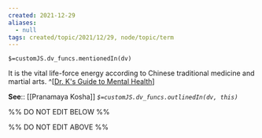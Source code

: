 ```yaml
---
created: 2021-12-29 
aliases:
  - null
tags: created/topic/2021/12/29, node/topic/term
---
```

`$=customJS.dv_funcs.mentionedIn(dv)`

It is the vital life-force energy according to Chinese traditional medicine and martial arts.
^[[Dr. K's Guide to Mental Health](https://coaching.healthygamer.gg/guide)]

**See**:: [[Pranamaya Kosha]]
*`$=customJS.dv_funcs.outlinedIn(dv, this)`*

%% DO NOT EDIT BELOW %%

%% DO NOT EDIT ABOVE %%
